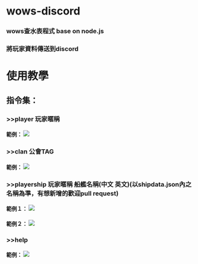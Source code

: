 # wows-discord
### wows查水表程式 base on node.js
### 將玩家資料傳送到discord
# 使用教學
## 指令集：
### >>player 玩家暱稱
#### 範例： ![](https://i.imgur.com/iqH7EeY.png)
### >>clan 公會TAG
#### 範例： ![](https://i.imgur.com/0ZToRJv.png)
### >>playership 玩家暱稱 船艦名稱(中文 英文)(以shipdata.json內之名稱為準，有想新增的歡迎pull request)
#### 範例１： ![](https://i.imgur.com/rFf3NZJ.png)
#### 範例２： ![](https://i.imgur.com/wXC5Kxw.jpg)
### >>help
#### 範例： ![](https://i.imgur.com/TgnT8Vi.png)
